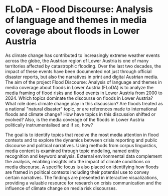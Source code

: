 # FLoDA - Flood Discourse: Analysis of language and themes in media coverage about floods in Lower Austria
As climate change has contributed to increasingly extreme weather events across the globe, the Austrian region of Lower Austria is one of many territories affected by catastrophic flooding. Over the last two decades, the impact of these events have been documented not just through official disaster reports, but also the narratives in print and digital Austrian media. The aim of the project Flood Discourse: Analysis of language and themes in media coverage about floods in Lower Austria (FLoDA) is to analyze the media framing of flood risks and flood events in Lower Austria from 2000 to 2024. Which topics dominate the discourse on floods in Lower Austria? What role does climate change play in this discussion? Are floods treated as a national "natural disaster" topic, or are references made to international floods and climate change? How have topics in this discussion shifted or evolved? Also, is the media coverage of the floods in Lower Austria politically instrumentalised and if so, how?

The goal is to identify topics that receive the most media attention in flood contexts and to explore the dynamics between crisis reporting and public discourse and political narratives. Using methods from corpus linguistics, media content is examined through topic modeling, named entity recognition and keyword analysis. External environmental data complement the analysis, enabling insights into the impact of climate conditions on media discourse. A specific focus is also placed on identifying how floods are framed in political contexts including their potential use to convey certain narratives. The findings are presented in interactive visualizations, providing a valuable resource for research on crisis communication and the influence of climate change on media risk discourses.
